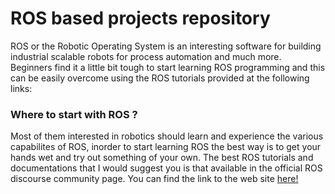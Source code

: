 # ROS based projects repository
ROS or the Robotic Operating System is an interesting software for building industrial scalable robots for process automation and much more. Beginners find it a little bit tough to start learning ROS programming and this can be easily overcome using the ROS tutorials provided at the following links:
<br>
### Where to start with ROS ?
Most of them interested in robotics should learn and experience the various capabilites of ROS, inorder to start learning ROS the best way is to get your hands wet and try out something of your own. 
The best ROS tutorials and documentations that I would suggest you is that available in the official ROS discourse community page. You can find the link to the web site [here!](https://www.ros.org)


